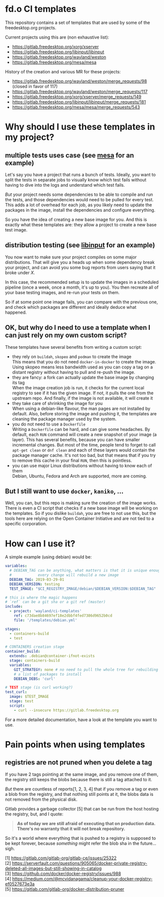 # fd.o CI templates

This repository contains a set of templates that are used by some of the
freedesktop.org projects.

Current projects using this are (non exhaustive list):
- https://gitlab.freedesktop.org/xorg/xserver
- https://gitlab.freedesktop.org/libinput/libinput
- https://gitlab.freedesktop.org/wayland/weston
- https://gitlab.freedesktop.org/mesa/mesa

History of the creation and various MR for these projects:
- https://gitlab.freedesktop.org/wayland/weston/merge_requests/98 (closed in favor of 117)
- https://gitlab.freedesktop.org/wayland/weston/merge_requests/117
- https://gitlab.freedesktop.org/xorg/xserver/merge_requests/149
- https://gitlab.freedesktop.org/libinput/libinput/merge_requests/181
- https://gitlab.freedesktop.org/mesa/mesa/merge_requests/543

# Why should I use these templates in my project?

## multiple tests uses case (see [mesa](https://gitlab.freedesktop.org/mesa/mesa/blob/master/.gitlab-ci.yml) for an example)
Let's say you have a project that runs a bunch of tests.
Ideally, you want to split the tests in separate jobs to visually know which
test fails without having to dive into the logs and understand which test fails.

*But* your project needs some dependencies to be able to compile and run the
tests, and those dependencies would need to be pulled for every test.
This adds a lot of overhead for each job, as you likely need to update the
packages in the image, install the dependencies and configure everything.

So you have the idea of creating a new base image for you. And this is exactly
what these templates are: they allow a project to create a new base test image.

## distribution testing (see [libinput](https://gitlab.freedesktop.org/libinput/libinput/blob/master/.gitlab-ci.yml) for an example)

You now want to make sure your project compiles on some major distributions.
That will give you a heads up when some dependency break your project, and can
avoid you some bug reports from users saying that it broke under *X*.

In this case, the recommended setup is to update the images in a scheduled
pipeline (once a week, once a month, it's up to you). You then recreate all of
your base testing images, and re-run your tests on them.

So if at some point one image fails, you can compare with the previous one, and
check which packages are different and ideally deduce what happened.

## OK, but why do I need to use a template when I can just rely on my own custom script?

These templates have several benefits from writing a custom script:
- they rely on `buildah`, `skopeo` and `podman` to create the image\
  This means that you do not need `docker-in-docker` to create the image.
  Using skopeo means less bandwidth used as you can copy a tag on a distant
  registry without having to pull and re-push the image.
- they are fancy: a fork can actually update the base image by changing its tag\
  When the image creation job is run, it checks for the current local registry
  to see if it has the given image. If not, it pulls the one from the upstream
  repo. And finally, if the image is not available, it will create it
- they take care of shrinking the image for you\
  When using a debian-like flavour, the man pages are not installed by default.
  Also, before storing the image and pushing it, the templates are cleaning
  the package manager used by the system.
- you do not need to use a `Dockerfile`\
  Writing a `Dockerfile` can be hard, and can give some headaches. By default,
  each `RUN` command will create a new snapshot of your image (a layer).
  This has several benefits, because you can have smaller incremental changes.
  But most of the time, people tend to forget to call `apt-get clean` or
  `dnf clean` and each of these layers would contain the package manager cache.
  It's not too bad, but that means that if you try to remove this cache in your
  final `RUN`, then this is pointless.
- you can use major Linux distributions without having to know each of them\
  Debian, Ubuntu, Fedora and Arch are supported, more are coming.

## But I still want to use `docker`, `kaniko`, ...

Well, you can, but this repo is making sure the creation of the image works.
There is even a CI script that checks if a new base image will be working on the
templates. So if you dislike `buildah`, you are free to not use this, but the
tools here are relying on the Open Container Initiative and are not tied to
a specific corporation.

# How can I use it?

A simple example (using debian) would be:

```yaml
variables:
  # DEBIAN_TAG can be anything, what matters is that it is unique enough and
  #            every change will rebuild a new image
  DEBIAN_TAG: 2019-03-29-01
  DEBIAN_VERSION: testing
  TEST_IMAGE: "$CI_REGISTRY_IMAGE/debian/$DEBIAN_VERSION:$DEBIAN_TAG"

# this is where the magic happens
# `ref` can be a git sha or a git ref (master)
include:
  - project: 'wayland/ci-templates'
    ref: c73dae8b84697ef18e2dbbf4fed7386d9652b0cd
    file: '/templates/debian.yml'

stages:
  - containers-build
  - test

# CONTAINERS creation stage
container_build:
  extends: .debian@container-ifnot-exists
  stage: containers-build
  variables:
    GIT_STRATEGY: none # no need to pull the whole tree for rebuilding the image
    # a list of packages to install
    DEBIAN_DEBS: 'curl'

# TEST stage (is curl working?)
test_curl:
  image: $TEST_IMAGE
  stage: test
  script:
    - curl --insecure https://gitlab.freedesktop.org
```

For a more detailed documentation, have a look at the template you want to use.

# Pain points when using templates

## registries are not pruned when you delete a tag

If you have 2 tags pointing at the same image, and you remove one of them, the
registry still keeps the blobs because there is still a tag attached to it.

*But* there are countless of reports[1, 2, 3, 4] that if you remove a tag or
even a blob from the registry, and that nothing still points at it, the blobs
data is not removed from the physical disk.

Gitlab provides a garbage collector [5] that can be run from the host hosting
the registry, but, and I quote:
> **As of today we are still afraid of executing that on production data.
> There's no warranty that it will not break repository.**

So it's a world where everything that is pushed to a registry is supposed to be
kept forever, because *something* might refer the blob sha in the future...
sigh.

[1] https://gitlab.com/gitlab-org/gitlab-ce/issues/25322 \
[2] https://serverfault.com/questions/905065/docker-private-registry-deleted-all-images-but-still-showing-in-catalog \
[3] https://github.com/docker/docker-registry/issues/988 \
[4] https://medium.com/@mcvidanagama/cleanup-your-docker-registry-ef0527673e3a \
[5] https://gitlab.com/gitlab-org/docker-distribution-pruner
